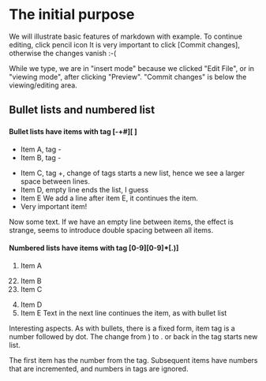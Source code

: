 # The initial purpose
We will illustrate basic features of markdown with example.  To continue editing, click pencil icon
It is very important to click [Commit changes], otherwise the changes vanish :-( 

While we type, we are in "insert mode" because we clicked "Edit File", or in "viewing mode", after clicking "Preview".  "Commit changes" is below the viewing/editing area.
## Bullet lists and numbered list
###
#### Bullet lists have items with tag [-+#][ ]
- Item A, tag -
- Item B, tag -
+ Item C, tag +, change of tags starts a new list, hence we see a larger space between lines.
+ Item D, empty line ends the list, I guess
+ Item E
We add a line after item E, it continues the item.
+ Very important item!

Now some text.  If we have an empty line between items, the effect is strange, seems to introduce double spacing between all items.
#### Numbered lists have items with tag [0-9][0-9]*[.)]
1) Item A
22. Item B
0. Item C
4) Item D
4) Item E
Text in the next line continues the item, as with bullet list

Interesting aspects.  As with bullets, there is a fixed form, item tag is a number followed by dot.
The change from ) to . or back in the tag starts new list.

The first item has the number from the tag.  Subsequent items have numbers that are incremented, and numbers in tags are ignored.
